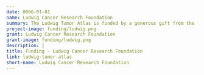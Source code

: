 ```yaml
---
date: 0006-01-01
name: Ludwig Cancer Research Foundation
summary: The Ludwig Tumor Atlas is funded by a generous gift from the [Ludwig Cancer Research Foundation](http://www.ludwigcancerresearch.org/) and is coordinated by the [Ludwig Tumor Branch at Princeton University](https://www.ludwigcancerresearch.org/location/princeton/).
project-image: funding/ludwig.png
grant: Ludwig Cancer Research Foundation
grant-image: funding/ludwig.png
description: |
title: Funding - Ludwig Cancer Research Foundation
link: ludwig-tumor-atlas
short-name: Ludwig Cancer Research Foundation
---
```

